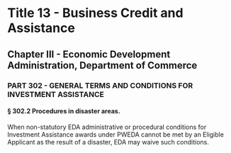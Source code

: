 
# Title 13 - Business Credit and Assistance
## Chapter III - Economic Development Administration, Department of Commerce
### PART 302 - GENERAL TERMS AND CONDITIONS FOR INVESTMENT ASSISTANCE
#### § 302.2 Procedures in disaster areas.

When non-statutory EDA administrative or procedural conditions for Investment Assistance awards under PWEDA cannot be met by an Eligible Applicant as the result of a disaster, EDA may waive such conditions.
